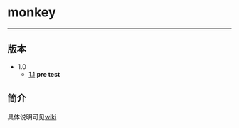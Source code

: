 # monkey

---

## 版本

* 1.0
	* [1.1](./Docs/Version/1.1.md) **pre test**

## 简介

具体说明可见[wiki](https://github.com/chloroplast1983/monkey/wiki)
